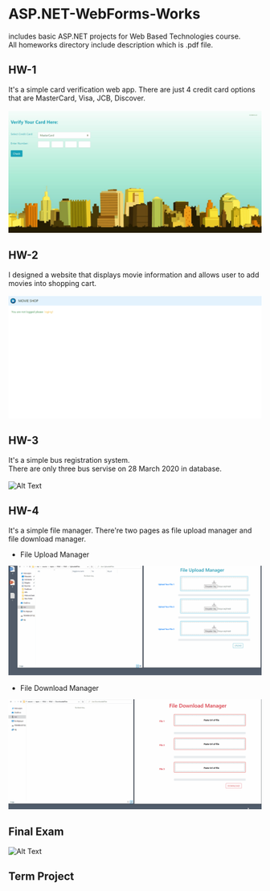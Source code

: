 # ASP.NET-WebForms-Works
includes basic ASP.NET projects for Web Based Technologies course. <br>
All homeworks directory include description which is .pdf file.<br>

## HW-1 
It's a simple card verification web app. There are just 4 credit card options that are MasterCard, Visa, JCB, Discover. <br><br>
![Alt Text](https://github.com/nursultanbolel/ASP.NET-WebForms-Works/blob/master/gifs/hw1Gif.gif)

## HW-2
I designed a website that displays movie information and allows user to add movies into shopping cart.<br><br>
![Alt Text](https://github.com/nursultanbolel/ASP.NET-WebForms-Works/blob/master/gifs/hw2Gif.gif)

## HW-3
It's a simple bus registration system. <br>
There are only three bus servise on 28 March 2020 in database.<br><br>
![Alt Text](https://github.com/nursultanbolel/ASP.NET-WebForms-Works/blob/master/gifs/hw3Gif.gif)
## HW-4
It's a simple file manager. There're two pages as file upload manager and file download manager. <br>
 - File Upload Manager <br>
 
![Alt Text](https://github.com/nursultanbolel/ASP.NET-WebForms-Works/blob/master/gifs/hw4-fileUploading.gif)

 - File Download Manager <br>
 
![Alt Text](https://github.com/nursultanbolel/ASP.NET-WebForms-Works/blob/master/gifs/hw4-fileDownloading.gif)

## Final Exam

![Alt Text](https://github.com/nursultanbolel/ASP.NET-WebForms-Works/blob/master/gifs/finalExamGif.gif)

## Term Project
